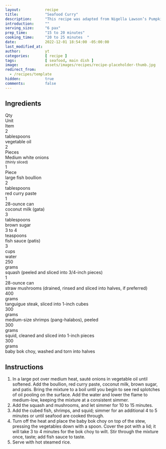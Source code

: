 ```yaml
---
layout:           recipe
title:            "Seafood Curry"
description:      "This recipe was adapted from Nigella Lawson’s Pumpkin and Seafood Curry. If you’re not into spicy food, reduce the curry paste to half. "
introduction:     ""
serving_size:     "6 pax"
prep_time:        "15 to 20 minutes"
cooking_time:     "20 to 25 minutes  "
date:             2022-12-01 18:54:00 -05:00:00
last_modified_at: 
author:           yt
categories:       [ recipe ]
tags:             [ seafood, main dish ]
image:            assets/images/recipes/recipe-placeholder-thumb.jpg
redirect_from:
  - /recipes/template
hidden:           true
comments:         false
---
```


<div class="container">
  <div class="row">
    <div class="col-lg-6 mt-3">
    <h2 class="mt-0 p-1 text-center text-white bg-dark">Ingredients</h2>
    <div class="container">
        <div class="row text-white bg-secondary font-weight-bold">
            <div class="col-lg-3">
            Qty
            </div>
            <div class="col-lg-3">
            Unit
            </div>
            <div class="col-lg-6">
            Item
            </div>
        </div>
        <div class="row">
            <div class="col-lg-3">
            2 
            </div>
            <div class="col-lg-3">
            tablespoons 
            </div>
            <div class="col-lg-6">
            vegetable oil
            </div>
        </div>
        <div class="row">
            <div class="col-lg-3">
            2 
            </div>
            <div class="col-lg-3">
            Pieces
            </div>
            <div class="col-lg-6">
            Medium white onions<br/><small class="small">(thinly sliced)</small>
            </div>
        </div>
        <div class="row">
            <div class="col-lg-3">
            1
            </div>
            <div class="col-lg-3">
            Piece
            </div>
            <div class="col-lg-6">
            large fish boullion
            </div>
        </div>
        <div class="row">
            <div class="col-lg-3">
             2 
            </div>
            <div class="col-lg-3">
            tablespoons 
            </div>
            <div class="col-lg-6">
            red curry paste
            </div>
        </div>
        <div class="row">
            <div class="col-lg-3">
            1 
            </div>
            <div class="col-lg-3">
            28-ounce can 
            </div>
            <div class="col-lg-6">
            coconut milk (gata)
            </div>
        </div>
        <div class="row">
            <div class="col-lg-3">
            3 
            </div>
            <div class="col-lg-3">
            tablespoons
            </div>
            <div class="col-lg-6">
            brown sugar
            </div>
        </div>
        <div class="row">
            <div class="col-lg-3">
            3 to 4
            </div>
            <div class="col-lg-3">
            teaspoons
            </div>
            <div class="col-lg-6">
            fish sauce (patis)
            </div>
        </div>
        <div class="row">
            <div class="col-lg-3">
             3
            </div>
            <div class="col-lg-3">
            cups
            </div>
            <div class="col-lg-6">
            water
            </div>
        </div>
        <div class="row">
            <div class="col-lg-3">
            250
            </div>
            <div class="col-lg-3">
            grams
            </div>
            <div class="col-lg-6">
            squash (peeled and sliced into 3/4-inch pieces)
            </div>
        </div>
        <div class="row">
            <div class="col-lg-3">
            1
            </div>
            <div class="col-lg-3">
            28-ounce can
            </div>
            <div class="col-lg-6">
            straw mushrooms (drained, rinsed and sliced into halves, if preferred)
            </div>
        </div>
        <div class="row">
            <div class="col-lg-3">
            400
            </div>
            <div class="col-lg-3">
            grams 
            </div>
            <div class="col-lg-6">
            tanguigue steak, sliced into 1-inch cubes
            </div>
        </div>
        <div class="row">
            <div class="col-lg-3">
            300 
            </div>
            <div class="col-lg-3">
            grams
            </div>
            <div class="col-lg-6">
            medium-size shrimps (pang-halabos), peeled
            </div>
        </div>
        <div class="row">
            <div class="col-lg-3">
            300 
            </div>
            <div class="col-lg-3">
            grams
            </div>
            <div class="col-lg-6">
            squid, cleaned and sliced into 1-inch pieces
            </div>
        </div>
        <div class="row">
            <div class="col-lg-3">
            300 
            </div>
            <div class="col-lg-3">
            grams
            </div>
            <div class="col-lg-6">
            baby bok choy, washed and torn into halves 
            </div>
        </div>
    </div>
    </div>
    <div class="col-lg-6 mt-3">
    <h2 class="mt-0 p-1 text-center text-white bg-dark">Instructions</h2>
    <ol>
      <li>In a large pot over medium heat, sauté onions in vegetable oil until softened. Add the boullion, red curry paste, coconut milk, brown sugar, and patis. Bring the mixture to a boil until you begin to see red splotches of oil pooling on the surface. Add the water and lower the flame to medium-low, keeping the mixture at a consistent simmer.</li>
      <li>Add the squash and mushrooms, and let simmer for 10 to 15 minutes.</li>
      <li>Add the cubed fish, shrimps, and squid; simmer for an additional 4 to 5 minutes or until seafood are cooked through.</li>
      <li>Turn off the heat and place the baby bok choy on top of the stew, pressing the vegetables down with a spoon. Cover the pot with a lid; it will take 3 to 4 minutes for the bok choy to wilt. Stir through the mixture once, taste; add fish sauce to taste.</li>
      <li>Serve with hot steamed rice.</li>
    </ol>
    </div>
  </div>
</div>

